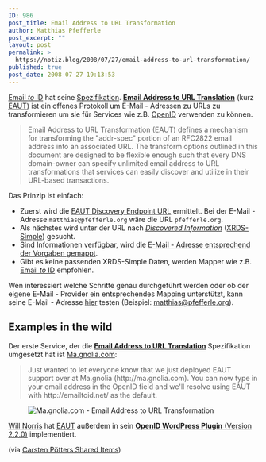 ```yaml
---
ID: 986
post_title: Email Address to URL Transformation
author: Matthias Pfefferle
post_excerpt: ""
layout: post
permalink: >
  https://notiz.blog/2008/07/27/email-address-to-url-transformation/
published: true
post_date: 2008-07-27 19:13:53
---
```

<!-- wp:paragraph -->
<p><a href="http://emailtoid.net/">Email <em>to</em> ID</a> hat seine <a href="https://notiz.blog/2008/07/03/openid-per-e-mail/">Spezifikation</a>. <strong><a href="http://eaut.org/">Email Address to URL Translation</a></strong> (kurz <abbr title="Email Address to URL Translation">EAUT</abbr>) ist ein offenes Protokoll um E-Mail - Adressen zu URLs zu transformieren um sie für Services wie z.B. <a href="http://openid.net">OpenID</a> verwenden zu können.</p>
<!-- /wp:paragraph -->

<!-- wp:quote -->
<blockquote class="wp-block-quote">
	<p>Email Address to URL Transformation (EAUT) defines a mechanism for transforming the "addr-spec" portion of an RFC2822 email address into an associated URL. The transform options outlined in this document are designed to be flexible enough such that every DNS domain-owner can specify unlimited email address to URL transformations that services can easily discover and utilize in their URL-based transactions.</p>
</blockquote>
<!-- /wp:quote -->

<!-- wp:paragraph -->
<p>Das Prinzip ist einfach:</p>
<!-- /wp:paragraph -->

<!-- wp:list -->
<ul>
	<li>Zuerst wird die <a href="http://eaut.org/specs/1.0/#obtaining-discovery-endpoint">EAUT Discovery Endpoint URL</a> ermittelt. Bei der E-Mail - Adresse <code>matthias@pfefferle.org</code> wäre die URL <code>pfefferle.org</code>.</li>
	<li>Als nächstes wird unter der URL nach <a href="http://eaut.org/specs/1.0/#discovered_info"><em>Discovered Information</em></a> (<a href="http://xrds-simple.net/">XRDS-Simple</a>) gesucht.</li>
	<li>Sind Informationen verfügbar, wird die <a href="http://eaut.org/specs/1.0/#anchor9">E-Mail - Adresse entsprechend der Vorgaben gemappt</a>.</li>
	<li>Gibt es keine passenden XRDS-Simple Daten, werden Mapper wie z.B. <a href="http://emailtoid.net/">Email <em>to</em> ID</a> empfohlen.</li>
</ul>
<!-- /wp:list -->

<!-- wp:paragraph -->
<p>Wen interessiert welche Schritte genau durchgeführt werden oder ob der eigene E-Mail - Provider ein entsprechendes Mapping unterstützt, kann seine E-Mail - Adresse <a href="http://eaut.org/example/">hier</a> testen (Beispiel: <a href="http://eaut.org/example/?email=matthias@pfefferle.org">matthias@pfefferle.org</a>).</p>
<!-- /wp:paragraph -->

<!-- wp:heading -->
<h2>Examples in the wild</h2>
<!-- /wp:heading -->

<!-- wp:paragraph -->
<p>Der erste Service, der die <strong><a href="http://eaut.org/">Email Address to URL Translation</a></strong> Spezifikation umgesetzt hat ist <a href="http://groups.google.com/group/eaut/browse_thread/thread/17018f869c9d3f4a">Ma.gnolia.com</a>:</p>
<!-- /wp:paragraph -->

<!-- wp:quote -->
<blockquote class="wp-block-quote">
	<p>Just wanted to let everyone know that we just deployed EAUT support over at Ma.gnolia (http://ma.gnolia.com). You can now type in your email address in the OpenID field and we'll resolve using EAUT with http://emailtoid.net/ as the default.</p>
</blockquote>
<!-- /wp:quote -->

<!-- wp:image {"align":"center"} -->
<figure class="wp-block-image aligncenter"><img src="https://notiz.blog/wp-content/uploads/2008/07/magnoliacom-find-web-sites-build-community-online-1.jpg" alt="Ma.gnolia.com - Email Address to URL Transformation" /></figure>
<!-- /wp:image -->

<!-- wp:paragraph -->
<p><a href="http://willnorris.com/">Will Norris</a> hat <abbr title="Email Address to URL Translation">EAUT</abbr> außerdem in sein <a href="http://willnorris.com/2008/07/wp-openid-220-released"><strong>OpenID WordPress Plugin</strong> (Version 2.2.0)</a> implementiert.</p>
<!-- /wp:paragraph -->

<!-- wp:paragraph -->
<p>(via <a href="http://feeds.feedburner.com/CarstenPoetterSharedItems">Carsten Pötters Shared Items</a>)</p>
<!-- /wp:paragraph -->